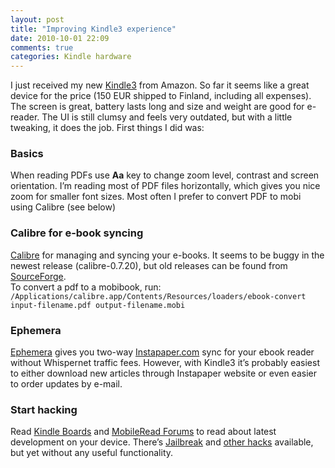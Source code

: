 ```yaml
---
layout: post
title: "Improving Kindle3 experience"
date: 2010-10-01 22:09
comments: true
categories: Kindle hardware
---
```

I just received my new [Kindle3][] from Amazon. So far it seems like a
great device for the price (150 EUR shipped to Finland, including all
expenses). The screen is great, battery lasts long and size and weight
are good for e-reader. The UI is still clumsy and feels very outdated,
but with a little tweaking, it does the job. First things I did was:

### Basics

When reading PDFs use **Aa** key to change zoom level, contrast and
screen orientation. I’m reading most of PDF files horizontally, which
gives you nice zoom for smaller font sizes. Most often I prefer to
convert PDF to mobi using Calibre (see below)

### Calibre for e-book syncing

[Calibre][] for managing and syncing your e-books. It seems to be buggy
in the newest release (calibre-0.7.20), but old releases can be found
from [SourceForge][].\
To convert a pdf to a mobibook, run:\
`/Applications/calibre.app/Contents/Resources/loaders/ebook-convert input-filename.pdf output-filename.mobi`

### Ephemera

[Ephemera][] gives you two-way [Instapaper.com][] sync for your ebook
reader without Whispernet traffic fees. However, with Kindle3 it’s
probably easiest to either download new articles through Instapaper
website or even easier to order updates by e-mail.

### Start hacking

Read [Kindle Boards][] and [MobileRead Forums][] to read about latest
development on your device. There’s [Jailbreak][] and [other hacks][]
available, but yet without any useful functionality.

  [Kindle3]: http://www.amazon.com/Kindle-Wireless-Reader-Wifi-Graphite/dp/B002Y27P3M
  [Calibre]: http://calibre-ebook.com/
  [SourceForge]: http://sourceforge.net/projects/calibre/files/
  [Ephemera]: http://goephemera.com/
  [Instapaper.com]: http://www.instapaper.com/
  [Kindle Boards]: http://www.kindleboards.com/
  [MobileRead Forums]: http://www.mobileread.com/forums/forumdisplay.php?f=140
  [Jailbreak]: http://www.mobileread.com/forums/showthread.php?t=88004
  [other hacks]: http://www.mobileread.com/forums/showthread.php?t=97745
